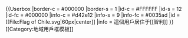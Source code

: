 {{Userbox
  |border-c = #000000
  |border-s = 1
  |id-c     = #FFFFFF
  |id-s     = 12
  |id-fc    = #000000
  |info-c   = #d42e12
  |info-s   = 9
  |info-fc  = #0035ad
  |id       = [[File:Flag of Chile.svg|60px|center]]
  |info     = 這個用戶居住于[[智利]]
}}<noinclude>
[[Category:地域用戶框模板]]
</noinclude>